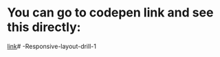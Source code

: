 # You can go to codepen link and see this directly:
[link](https://codepen.io/Dwipendu-Kundu/pen/YPXyKze)# -Responsive-layout-drill-1
